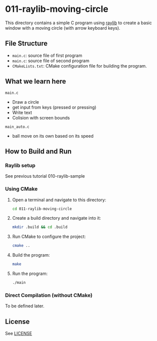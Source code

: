 # 011-raylib-moving-circle

This directory contains a simple C program using [raylib](https://www.raylib.com/) to create a basic window
with a moving circle (with arrow keyboard keys).

## File Structure

- `main.c`: source file of first program
- `main.c`: source file of second program
- `CMakeLists.txt`: CMake configuration file for building the program.

## What we learn here

`main.c`
- Draw a circle
- get input from keys (pressed or pressing)
- Write text
- Colision with screen bounds

`main_auto.c`
- ball move on its own based on its speed

## How to Build and Run

### Raylib setup
See previous tutorial 010-raylib-sample

### Using CMake

1. Open a terminal and navigate to this directory:
   ```sh
   cd 011-raylib-moving-circle
   ```
2. Create a build directory and navigate into it:
   ```sh
   mkdir .build && cd .build
   ```
3. Run CMake to configure the project:
   ```sh
   cmake ..
   ```
4. Build the program:
   ```sh
   make
   ```
5. Run the program:
   ```sh
   ./main
   ```

### Direct Compilation (without CMake)

To be defined later.

## License

See [LICENSE](../LICENSE)